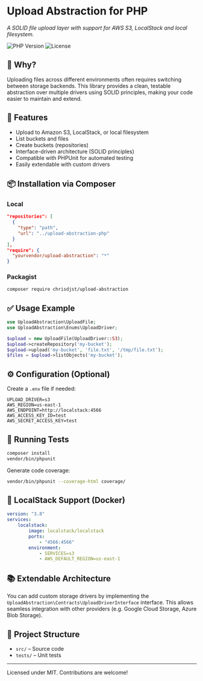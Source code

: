 # Upload Abstraction for PHP

_A SOLID file upload layer with support for AWS S3, LocalStack and local filesystem._

![PHP Version](https://img.shields.io/badge/php-^8.1-blue)
![License](https://img.shields.io/github/license/yourvendor/upload-abstraction)

## 🤔 Why?

Uploading files across different environments often requires switching between storage backends. This library provides a clean, testable abstraction over multiple drivers using SOLID principles, making your code easier to maintain and extend.

## 🚀 Features

-   Upload to Amazon S3, LocalStack, or local filesystem
-   List buckets and files
-   Create buckets (repositories)
-   Interface-driven architecture (SOLID principles)
-   Compatible with PHPUnit for automated testing
-   Easily extendable with custom drivers

## 📦 Installation via Composer

### Local

```json
"repositories": [
  {
    "type": "path",
    "url": "../upload-abstraction-php"
  }
],
"require": {
  "yourvendor/upload-abstraction": "*"
}
```

### Packagist

```bash
composer require chrisdjst/upload-abstraction
```

## ✅ Usage Example

```php
use UploadAbstraction\UploadFile;
use UploadAbstraction\Enums\UploadDriver;

$upload = new UploadFile(UploadDriver::S3);
$upload->createRepository('my-bucket');
$upload->upload('my-bucket', 'file.txt', '/tmp/file.txt');
$files = $upload->listObjects('my-bucket');
```

## ⚙️ Configuration (Optional)

Create a `.env` file if needed:

```dotenv
UPLOAD_DRIVER=s3
AWS_REGION=us-east-1
AWS_ENDPOINT=http://localstack:4566
AWS_ACCESS_KEY_ID=test
AWS_SECRET_ACCESS_KEY=test
```

## 🧪 Running Tests

```bash
composer install
vendor/bin/phpunit
```

Generate code coverage:

```bash
vendor/bin/phpunit --coverage-html coverage/
```

## 🐳 LocalStack Support (Docker)

```yaml
version: "3.8"
services:
    localstack:
        image: localstack/localstack
        ports:
            - "4566:4566"
        environment:
            - SERVICES=s3
            - AWS_DEFAULT_REGION=us-east-1
```

## 📚 Extendable Architecture

You can add custom storage drivers by implementing the `UploadAbstraction\Contracts\UploadDriverInterface` interface. This allows seamless integration with other providers (e.g. Google Cloud Storage, Azure Blob Storage).

## 📁 Project Structure

-   `src/` – Source code
-   `tests/` – Unit tests

---

Licensed under MIT. Contributions are welcome!
